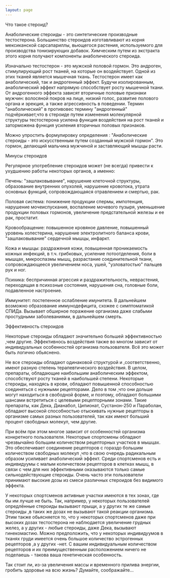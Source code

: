 ```yaml
---
layout: page
---
```

Что такое стероид?

Анаболические стероиды - это синтетические производные тестостерона. Большинство стероидов изготавливают из корня мексиканской сарсапариллы, вьющегося растения, используемого для производства тонизирующих добавок. Химческим путем из экстракта этого корня получают компоненты анаболического стероида.

Изначально тестостерон - это мужской половой гормон. Это андроген, стимулирующий рост тканей, на которые он воздействует. Одной из этих тканей является мышечная ткань. Тестостерон имеет как анаболический, так и андрогенный эффект. Будучи изолированным, анаболический эффект напрямую способствует росту мышечной ткани. От андрогенного эффекта зависят вторичные половые признаки мужчин: волосяной покров на лице, низкий голос, развитие полового органа и эрекция, а также агрессивность в поведении. Термин "анаболический" в противовес термину "андрогенный" подчёркивает,что в стероиде путем изменения молекулярной структуры тестостерона усилена функция воздействия на рост тканей и заторможена функция усиления вторичных половых признаков.

Можно упростить формулировку определения : "Анаболические стероиды - это искусственным путем созданный мужской гормон". Это гормон, делающий мальчика мужчиной и заставляющий мышцы расти.

Минусы стероидов

Регулярное употребление стероидов может (не всегда) привести к ухудшению работы некоторых органов, а именно:

Печень: "зашлаковывание", нарушение клеточной структуры, образование внутренних опухолей, нарушение кровотока, утрата основных функций, сопровождающаяся отравлением и смертью, рак.

Половая система: понижение продукции спермы, импотенция, нарушение мочеиспускания, воспаление мочевого пузыря, уменьшение продукции половых гормонов, увеличение предстательной железы и ее рак, простатит.

Кровообращение: повышенное кровяное давление, повышенный уровень холестерина, нарушение электролитного баланса крови, "зашлаковывание" сердечной мышцы, инфаркт.

Кожа и мышцы: раздражения кожи, повышенная проникаемость кожных инфекций, в т.ч. грибковых, усиление потоотделения, боли в мышцах, микроспазмы мышц, разрастание соединительной ткани, сопровождающееся увеличением носа, ушей, "узловатостью" пальцев рук и ног.

Психика: беспричинная агрессия и раздражительность, неврастения, переходящая в психозные состояния, нарушения сна, головные боли, подавленное настроение.

Иммунитет: постепенное ослабление имунитета. В дальнейшем возможно образование иммунодефицита, схожее с симптоматикой СПИДа. Вызывает обширное поражение организма даже слабыми простудными заболеваниями, в дальнейшем смерть.

Эффективность стероидов

Некоторые стероиды обладают значительно большей эффективностью ,чем другие. Эффективнось воздействия также во многом зависит от индивидуальных особенностей организма пользователя. Всё это может быть логично обьяснено.

Не все стероиды обладают одинаковой структурой и ,соответственно, имеют разную степень терапевтического воздействия. В целом, препараты, обладающие наибольшим анаболическим эффектом, способствуют росту тканей в наибольшей степени. Некоторые стероиды, находясь в крови, обладают повышенной способностью соединяться с нужными рецепторами. Дело в том ,что они дольше могут находиться в свободной форме, и поэтому, обладают большими шансами встретиться с целевыми рецепторными зонами. Такие препараты, как Дека, Дианабол, Ципионат, Сустанон-250 и Параболан, обладают высокой способностью отыскивать нужные рецепторы в организме самых разных пользователей, так как имеют больший процент свободных молекул, чем другие.

При всём при этом многое зависит от особенностей организма конкретного пользователя. Некоторые спортсмены обладают чрезвычайно большим количеством рецепторных участков в мышцах. Это обеспечивает соединение рецепторов с гораздо большим количеством свободных молекул ,что в свою очередь радикальным образом усиливает анаболический эффект. Среди спортсменов есть и индивидуумы с малым количеством рецепторов в клетках мышц, в связи с чем для них эффективными оказываются только самые сильнодействующие стероиды. Очень часто эти пользователи принимают высокие дозы из смеси различных стероидов без видимого эффекта.

У некоторых спортсменов активные участки имеются в тех зонах, где бы им лучше не быть. Так, например, у некоторых пользователей опредлённые стероиды вызывают прыщи, а у других те же самые стероиды ,в таких же дозах не вызывают такой реакции организма. Этим также обьясняется то, что у некоторых спортсменов даже при высоких дозах тестостерона не наблюдается увеличение грудных желез, а у других - любые стероиды, даже Дека, вызывают гинекомастию. Можно предположить, что у некоторых индивидуумов в тканях груди имеется очень большое количество эстрогенных рецепторов ,а у других -нет. С вашим индивидуальным количеством рецепторов и их преимущественным расположением ничего не поделаешь - такова ваша генетическая особенность.

Так стоит ли, из-за увеличения массы и временного прилива энергии, гробить здоровье на всю жизнь? Думайте, соображайте...